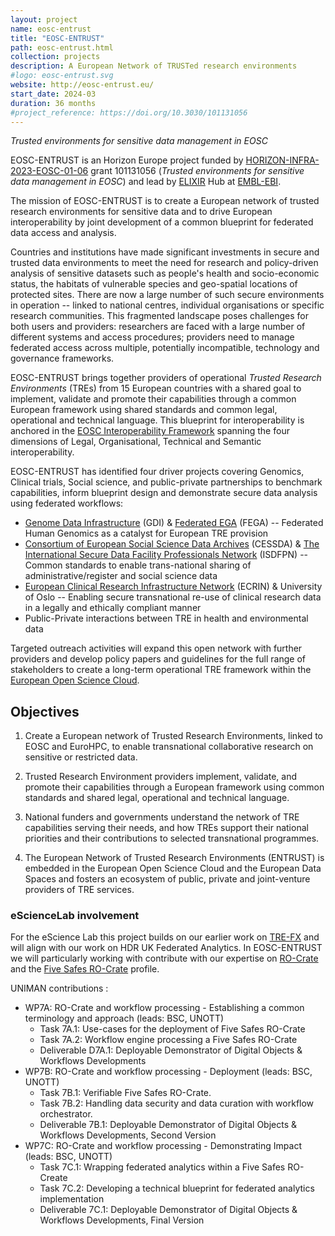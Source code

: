 ```yaml
---
layout: project
name: eosc-entrust
title: "EOSC-ENTRUST"
path: eosc-entrust.html
collection: projects
description: A European Network of TRUSTed research environments
#logo: eosc-entrust.svg
website: http://eosc-entrust.eu/
start_date: 2024-03
duration: 36 months
#project_reference: https://doi.org/10.3030/101131056
---
```


_Trusted environments for sensitive data management in EOSC_

<!-- copied from proposal, rewrite: -->

EOSC-ENTRUST is an Horizon Europe project funded by [HORIZON-INFRA-2023-EOSC-01-06](https://ec.europa.eu/info/funding-tenders/opportunities/portal/screen/opportunities/topic-details/horizon-infra-2023-eosc-01-06) grant 101131056 (_Trusted environments for sensitive data management in EOSC_) and lead by [ELIXIR](https://elixir-europe.org/) Hub at [EMBL-EBI](https://www.ebi.ac.uk/).


The mission of EOSC-ENTRUST is to create a European network of trusted research environments for sensitive data and to drive European interoperability by joint development of a common blueprint for federated data access and analysis.

Countries and institutions have made significant investments in secure and trusted data environments to meet the need for research and policy-driven analysis of sensitive datasets such as people's health and socio-economic status, the habitats of vulnerable species and geo-spatial locations of protected sites. 
There are now a large number of such secure environments in operation -- linked to national centres, individual organisations or specific research communities. 
This fragmented landscape poses challenges for both users and providers: researchers are faced with a large number of different systems and access procedures; providers need to manage federated access across multiple, potentially incompatible, technology and governance frameworks.

EOSC-ENTRUST brings together providers of operational _Trusted Research Environments_ (TREs) from 15 European countries with a shared goal to implement, validate and promote their capabilities through a common European framework using shared standards and common legal, operational and technical language. 
This blueprint for interoperability is anchored in the [EOSC Interoperability Framework](https://doi.org/10.2777/620649) spanning the four dimensions of Legal, Organisational, Technical and Semantic interoperability. 

EOSC-ENTRUST has identified four driver projects covering Genomics, Clinical trials, Social science, and public-private partnerships to benchmark capabilities, inform blueprint design and demonstrate secure data analysis using federated workflows:

* [Genome Data Infrastructure](https://gdi.onemilliongenomes.eu/) (GDI) & [Federated EGA](https://web2.ega-archive.org/federated) (FEGA) -- Federated Human Genomics as a catalyst for European TRE provision
* [Consortium of European Social Science Data Archives](https://www.cessda.eu/) (CESSDA) & [The International Secure Data Facility Professionals Network](https://ukdataservice.ac.uk/about/research-and-development/international-secure-data-facility-professionals-network-isdfpn/) (ISDFPN) -- Common standards to enable trans-national sharing of administrative/register and social science
data
* [European Clinical Research Infrastructure Network](https://ecrin.org/) (ECRIN) & University of Oslo -- Enabling secure transnational re-use of clinical research data in a legally and ethically compliant
manner
* Public-Private interactions between TRE in health and environmental data

Targeted outreach activities will expand this open network with further providers and develop policy papers and guidelines for the full range of stakeholders to create a long-term operational TRE framework within the [European Open Science Cloud](https://eosc.eu/).


## Objectives

1. Create a European network of Trusted Research Environments, linked to EOSC and EuroHPC, to enable transnational collaborative research on sensitive or restricted data.

2. Trusted Research Environment providers implement, validate, and promote their capabilities through a European framework using common standards and shared legal, operational and technical language.

3. National funders and governments understand the network of TRE capabilities serving their needs, and how TREs support their national priorities and their contributions to selected transnational programmes.

4. The European Network of Trusted Research Environments (ENTRUST) is embedded in the European Open Science Cloud and the European Data Spaces and fosters an ecosystem of public, private and joint-venture providers of TRE services.


### eScienceLab involvement

For the eScience Lab this project builds on our earlier work on [TRE-FX](../tre-fx/) and will align with our work on HDR UK Federated Analytics. In EOSC-ENTRUST we will particularly working with contribute with our expertise on [RO-Crate](products/researchobject/) and the [Five Safes RO-Crate](https://w3id.org/5s-crate/) profile.

UNIMAN contributions :

* WP7A: RO-Crate and workflow processing - Establishing a common terminology and approach  (leads: BSC, UNOTT)
  - Task 7A.1: Use-cases for the deployment of Five Safes RO-Crate
  - Task 7A.2: Workflow engine processing a Five Safes RO-Crate
  - Deliverable D7A.1: Deployable Demonstrator of Digital Objects & Workflows Developments
* WP7B: RO-Crate and workflow processing - Deployment  (leads: BSC, UNOTT)
  - Task 7B.1: Verifiable Five Safes RO-Crate.
  - Task 7B.2: Handling data security and data curation with workflow orchestrator.
  - Deliverable 7B.1: Deployable Demonstrator of Digital Objects & Workflows Developments, Second Version
* WP7C: RO-Crate and workflow processing - Demonstrating Impact  (leads: BSC, UNOTT)
  - Task 7C.1: Wrapping federated analytics within a Five Safes RO-Create
  - Task 7C.2: Developing a technical blueprint for federated analytics implementation
  - Deliverable 7C.1: Deployable Demonstrator of Digital Objects & Workflows Developments, Final Version
